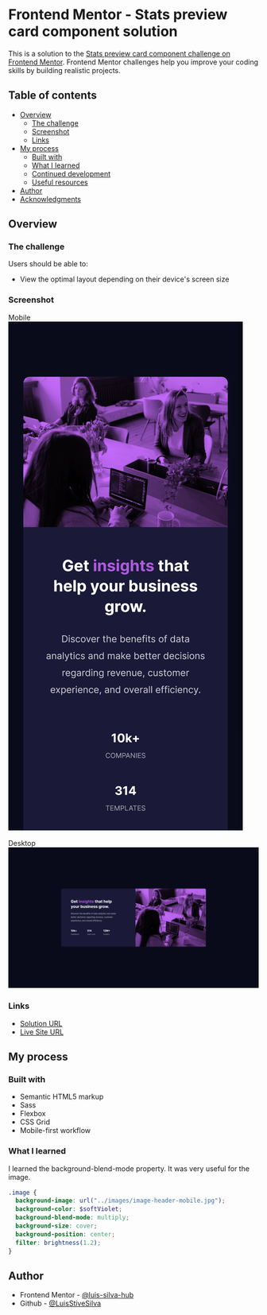 # Frontend Mentor - Stats preview card component solution

This is a solution to the [Stats preview card component challenge on Frontend Mentor](https://www.frontendmentor.io/challenges/stats-preview-card-component-8JqbgoU62). Frontend Mentor challenges help you improve your coding skills by building realistic projects.

## Table of contents

- [Overview](#overview)
  - [The challenge](#the-challenge)
  - [Screenshot](#screenshot)
  - [Links](#links)
- [My process](#my-process)
  - [Built with](#built-with)
  - [What I learned](#what-i-learned)
  - [Continued development](#continued-development)
  - [Useful resources](#useful-resources)
- [Author](#author)
- [Acknowledgments](#acknowledgments)

## Overview

### The challenge

Users should be able to:

- View the optimal layout depending on their device's screen size

### Screenshot

Mobile
![Mobile](screenshots/mobile-1.png)

Desktop
![Mobile](screenshots/desktop.png)

### Links

- [Solution URL](https://github.com/LuisStiveSilva/frontendmentor-challenge-5)
- [Live Site URL](https://luisstivesilva.github.io/frontendmentor-challenge-5/)

## My process

### Built with

- Semantic HTML5 markup
- Sass
- Flexbox
- CSS Grid
- Mobile-first workflow

### What I learned

I learned the background-blend-mode property. It was very useful for the image.

```scss
.image {
  background-image: url("../images/image-header-mobile.jpg");
  background-color: $softViolet;
  background-blend-mode: multiply;
  background-size: cover;
  background-position: center;
  filter: brightness(1.2);
}
```

## Author

- Frontend Mentor - [@luis-silva-hub](https://www.frontendmentor.io/profile/luis-silva-hub)
- Github - [@LuisStiveSilva](https://github.com/LuisStiveSilva)
